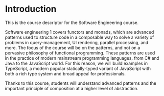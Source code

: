 # Introduction

This is the course descriptor for the Software Engineering course.

Software engineering 1 covers functors and monads, which are advanced patterns used to structure code in a composable way to solve a variety of problems in query-management, UI rendering, parallel processing, and more. The focus of the course will be on the patterns, and not on a pervasive philosophy of functional programming. These patterns are used in the practice of modern mainstream programming languages, from C# and Java to the JavaScript world. For this reason, we will build examples in TypeScript, a modern popular statically-typed variant of JavaScript with both a rich type system and broad appeal for professionals.

Thanks to this course, students will understand advanced patterns and the important principle of composition at a higher level of abstraction.
